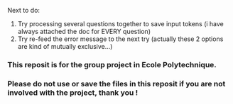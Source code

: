 Next to do:  
1. Try processing several questions together to save input tokens (i have always attached the doc for EVERY question)
2. Try re-feed the error message to the next try
(actually these 2 options are kind of mutually exclusive...)

### This reposit is for the group project in Ecole Polytechnique. ###
### Please do not use or save the files in this reposit if you are not involved with the project, thank you ! ###
